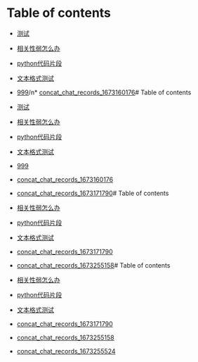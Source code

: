 # Table of contents

* [测试](README.md)
* [相关性弱怎么办](xiang-guan-xing-ruo-zen-mo-ban.md)
* [python代码片段](python_coding.md)
* [文本格式测试](test.txt)
* [999](concat_chat_records_999.md)/n* [concat_chat_records_1673160176](concat_chat_records_1673160176.md )# Table of contents

* [测试](README.md)
* [相关性弱怎么办](xiang-guan-xing-ruo-zen-mo-ban.md)
* [python代码片段](python_coding.md)
* [文本格式测试](test.txt)
* [999](concat_chat_records_999.md)
* [concat_chat_records_1673160176](concat_chat_records_1673160176.md )

* [concat_chat_records_1673171790](concat_chat_records_1673171790.md )# Table of contents

* [相关性弱怎么办](README.md)
* [python代码片段](python\_coding.md)
* [文本格式测试](wen-ben-ge-shi-ce-shi.md)
* [concat\_chat\_records\_1673171790](concat\_chat\_records\_1673171790.md)

* [concat_chat_records_1673255158](concat_chat_records_1673255158.md )# Table of contents

* [相关性弱怎么办](README.md)
* [python代码片段](python\_coding.md)
* [文本格式测试](wen-ben-ge-shi-ce-shi.md)
* [concat\_chat\_records\_1673171790](concat\_chat\_records\_1673171790.md)

* [concat_chat_records_1673255158](concat_chat_records_1673255158.md )

* [concat_chat_records_1673255524](concat_chat_records_1673255524.md )